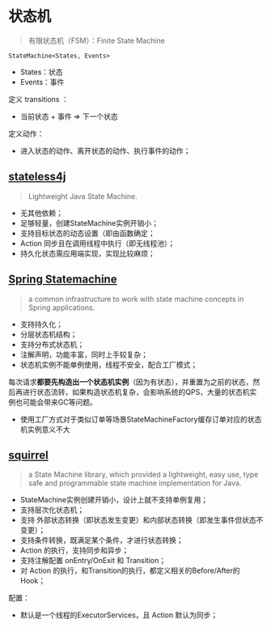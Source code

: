 # 状态机

> 有限状态机（FSM）：Finite State Machine

`StateMachine<States, Events> `

- States：状态
- Events：事件

定义 transitions ：

- 当前状态 + 事件 => 下一个状态

定义动作：

- 进入状态的动作、离开状态的动作、执行事件的动作；

## [stateless4j](https://github.com/stateless4j/stateless4j)

> Lightweight Java State Machine.

- 无其他依赖；
- 足够轻量，创建StateMachine实例开销小；
- 支持目标状态的动态设置（即由函数确定；
- Action 同步且在调用线程中执行（即无线程池）；
- 持久化状态需应用端实现，实现比较麻烦；



## [Spring Statemachine](https://github.com/spring-projects/spring-statemachine)

> a common infrastructure to work with state machine concepts in Spring applications.

- 支持持久化；
- 分层状态机结构；
- 支持分布式状态机；
- 注解声明，功能丰富，同时上手较复杂；
- 状态机实例不能单例使用，线程不安全，配合工厂模式；

每次请求**都要先构造出一个状态机实例**（因为有状态），并重置为之前的状态，然后再进行状态流转，如果构造状态机复杂，会影响系统的QPS，大量的状态机实例也可能会带来GC等问题。

- 使用工厂方式对于类似订单等场景StateMachineFactory缓存订单对应的状态机实例意义不大



## [squirrel](https://github.com/hekailiang/squirrel)

> a State Machine library, which provided a lightweight, easy use, type safe and programmable state machine implementation for Java.

- StateMachine实例创建开销小，设计上就不支持单例复用；
- 支持层次化状态机；
- 支持 外部状态转换（即状态发生变更）和内部状态转换（即发生事件但状态不变更）；
- 支持条件转换，既满足某个条件，才进行状态转换；
- Action 的执行，支持同步和异步；
- 支持注解配置 onEntry/OnExit 和 Transition；
- 对 Action 的执行，和Transition的执行，都定义相关的Before/After的Hook；



配置：

- 默认是一个线程的ExecutorServices，且 Action 默认为同步；